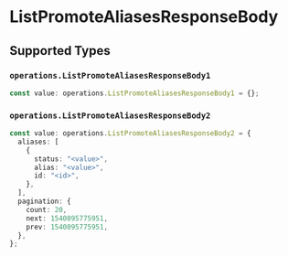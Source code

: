 # ListPromoteAliasesResponseBody


## Supported Types

### `operations.ListPromoteAliasesResponseBody1`

```typescript
const value: operations.ListPromoteAliasesResponseBody1 = {};
```

### `operations.ListPromoteAliasesResponseBody2`

```typescript
const value: operations.ListPromoteAliasesResponseBody2 = {
  aliases: [
    {
      status: "<value>",
      alias: "<value>",
      id: "<id>",
    },
  ],
  pagination: {
    count: 20,
    next: 1540095775951,
    prev: 1540095775951,
  },
};
```

